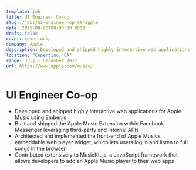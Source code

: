 ```yaml
---
template: job
title: UI Engineer Co-op
slug: /jobs/ui-engineer-op-at-apple
date: 2019-08-05T00:00:00.000Z
draft: false
cover: cover.webp
company: Apple
description: Developed and shipped highly interactive web applications for Apple Music using Ember.js
location: "Cupertino, CA"
range: July - December 2017
url: https://www.apple.com/music/
---
```


# UI Engineer Co-op

- Developed and shipped highly interactive web applications for Apple Music using Ember.js
- Built and shipped the Apple Music Extension within Facebook Messenger leveraging third-party and internal APIs
- Architected and implemented the front-end of Apple Musics embeddable web player widget, which lets users log in and listen to full songs in the browser
- Contributed extensively to MusicKit.js, a JavaScript framework that allows developers to add an Apple Music player to their web apps
